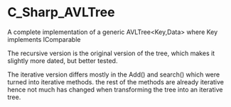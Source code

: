 # C_Sharp_AVLTree
A complete implementation of a generic AVLTree&lt;Key,Data> where Key implements IComparable

The recursive version is the original version of the tree, which makes it slightly more dated, but better tested.

The iterative version differs mostly in the Add() and search() which were turned into iterative methods.
the rest of the methods are already iterative hence not much has changed when transforming the tree into an iterative tree.
